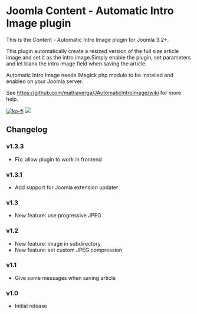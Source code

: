 # Joomla Content - Automatic Intro Image plugin
This is the Content - Automatic Intro Image plugin for Joomla 3.2+.

This plugin automatically create a resized version of the full size article image and set it as the intro image.Simply enable the plugin, set parameters and let blank the intro image field when saving the article.

Automatic Intro Image needs IMagick php module to be installed and enabled on your Joomla server.

See https://github.com/mattiaverga/JAutomaticIntroImage/wiki for more help.

[![ko-fi](https://www.ko-fi.com/img/githubbutton_sm.svg)](https://ko-fi.com/E1E41AH8L)
<img src="http://img.shields.io/liberapay/patrons/mattia.svg?logo=liberapay">

## Changelog
### v1.3.3
* Fix: allow plugin to work in frontend

### v1.3.1
* Add support for Joomla extension updater

### v1.3
* New feature: use progressive JPEG

### v1.2
* New feature: image in subdirectory
* New feature: set custom JPEG compression

### v1.1
* Give some messages when saving article

### v1.0
* Initial release
